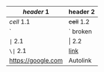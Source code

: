 | _header_ 1   | header 2     |
| ------------ | ------------ |
| _cell_ 1.1   | ~~cell~~ 1.2 |
| `|` broken   | \| 2.2       |
| `\|` 2.1     | \| 2.2       |
| `\\|` 2.1    | [link](/)    |
| https://google.com | Autolink |
